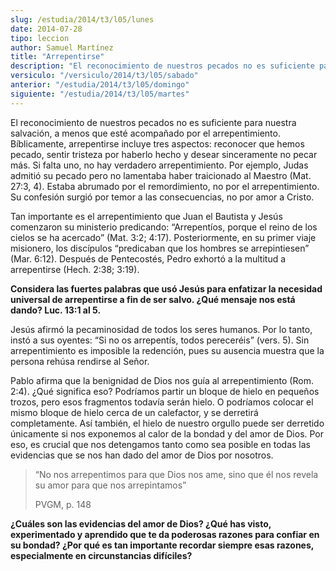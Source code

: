 ```yaml
---
slug: /estudia/2014/t3/l05/lunes
date: 2014-07-28
tipo: leccion
author: Samuel Martínez
title: "Arrepentirse"
description: "El reconocimiento de nuestros pecados no es suficiente para nuestra salvación,  a menos que esté acompañado por el arrepentimiento. Bíblicamente, arrepentirse  incluye tres aspectos: reconocer que hemos pecado, sentir tristeza por haberlo  hecho y desear..."
versiculo: "/versiculo/2014/t3/l05/sabado"
anterior: "/estudia/2014/t3/l05/domingo"
siguiente: "/estudia/2014/t3/l05/martes"
---
```


El reconocimiento de nuestros pecados no es suficiente para nuestra salvación, a menos que esté acompañado por el arrepentimiento. Bíblicamente, arrepentirse incluye tres aspectos: reconocer que hemos pecado, sentir tristeza por haberlo hecho y desear sinceramente no pecar más. Si falta uno, no hay verdadero arrepentimiento. Por ejemplo, Judas admitió su pecado pero no lamentaba haber traicionado al Maestro (Mat. 27:3, 4). Estaba abrumado por el remordimiento, no por el arrepentimiento. Su confesión surgió por temor a las consecuencias, no por amor a Cristo.

Tan importante es el arrepentimiento que Juan el Bautista y Jesús comenzaron su ministerio predicando: “Arrepentíos, porque el reino de los cielos se ha acercado” (Mat. 3:2; 4:17). Posteriormente, en su primer viaje misionero, los discípulos “predicaban que los hombres se arrepintiesen” (Mar. 6:12). Después de Pentecostés, Pedro exhortó a la multitud a arrepentirse (Hech. 2:38; 3:19).

**Considera las fuertes palabras que usó Jesús para enfatizar la necesidad universal de arrepentirse a fin de ser salvo. ¿Qué mensaje nos está dando? Luc. 13:1 al 5.**

Jesús afirmó la pecaminosidad de todos los seres humanos. Por lo tanto, instó a sus oyentes: “Si no os arrepentís, todos pereceréis” (vers. 5). Sin arrepentimiento es imposible la redención, pues su ausencia muestra que la persona rehúsa rendirse al Señor.

Pablo afirma que la benignidad de Dios nos guía al arrepentimiento (Rom. 2:4). ¿Qué significa eso? Podríamos partir un bloque de hielo en pequeños trozos, pero esos fragmentos todavía serán hielo. O podríamos colocar el mismo bloque de hielo cerca de un calefactor, y se derretirá completamente. Así también, el hielo de nuestro orgullo puede ser derretido únicamente si nos exponemos al calor de la bondad y del amor de Dios. Por eso, es crucial que nos detengamos tanto como sea posible en todas las evidencias que se nos han dado del amor de Dios por nosotros.

> “No nos arrepentimos para que Dios nos ame, sino que él nos revela su amor para que nos arrepintamos”
>
> PVGM, p. 148

**¿Cuáles son las evidencias del amor de Dios? ¿Qué has visto, experimentado y aprendido que te da poderosas razones para confiar en su bondad? ¿Por qué es tan importante recordar siempre esas razones, especialmente en circunstancias difíciles?**
